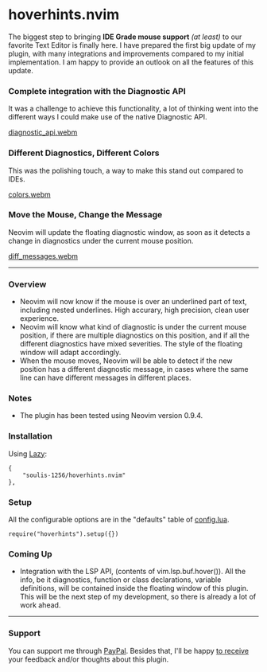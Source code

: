# hoverhints.nvim
The biggest step to bringing **IDE Grade mouse support** *(at least)* to our favorite Text Editor is finally here. I have prepared the first big update of my plugin, with many integrations and improvements compared to my initial implementation. I am happy to provide an outlook on all the features of this update.

### Complete integration with the Diagnostic API
It was a challenge to achieve this functionality, a lot of thinking went into the different ways I could make use of the native Diagnostic API.

[diagnostic_api.webm](https://github.com/soulis-1256/hoverhints.nvim/assets/118274635/3f312e43-cba6-433c-b6b1-ee7177c96b85)

### Different Diagnostics, Different Colors
This was the polishing touch, a way to make this stand out compared to IDEs.

[colors.webm](https://github.com/soulis-1256/hoverhints.nvim/assets/118274635/ab941989-acd4-4728-b24c-8fbfa70e6175)


### Move the Mouse, Change the Message
Neovim will update the floating diagnostic window, as soon as it detects a change in diagnostics under the current mouse position.

[diff_messages.webm](https://github.com/soulis-1256/hoverhints.nvim/assets/118274635/12685b94-1e27-48f9-a437-b44474065f66)

---
### Overview
- Neovim will now know if the mouse is over an underlined part of text, including nested underlines. High accurary, high precision, clean user experience.
- Neovim will know what kind of diagnostic is under the current mouse position, if there are multiple diagnostics on this position, and if all the different diagnostics have mixed severities. The style of the floating window will adapt accordingly.
- When the mouse moves, Neovim will be able to detect if the new position has a different diagnostic message, in cases where the same line can have different messages in different places.

### Notes
- The plugin has been tested using Neovim version 0.9.4.

### Installation
Using [Lazy](https://github.com/folke/lazy.nvim):
```
{
    "soulis-1256/hoverhints.nvim"
},
```

### Setup
All the configurable options are in the "defaults" table of [config.lua](./lua/hoverhints/config.lua).
```
require("hoverhints").setup({})
```

### Coming Up
- Integration with the LSP API, (contents of vim.lsp.buf.hover()). All the info, be it diagnostics, function or class declarations, variable definitions, will be contained inside the floating window of this plugin. This will be the next step of my development, so there is already a lot of work ahead.

---
### Support
You can support me through [PayPal](https://www.paypal.com/paypalme/soulis1256). Besides that, I'll be happy [to receive](https://discord.com/users/319490489411829761) your feedback and/or thoughts about this plugin.
